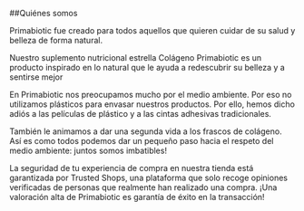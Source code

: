##Quiénes somos

Primabiotic fue creado para todos aquellos que quieren cuidar de su salud y belleza de forma natural.

Nuestro suplemento nutricional estrella Colágeno Primabiotic es un producto inspirado en lo natural 
que le ayuda a redescubrir su belleza y a sentirse mejor

En Primabiotic nos preocupamos mucho por el medio ambiente. Por eso no utilizamos plásticos para envasar nuestros productos. Por ello, hemos dicho adiós a las películas de plástico y a las cintas adhesivas tradicionales.

También le animamos a dar una segunda vida a los frascos de colágeno.
Así es como todos podemos dar un pequeño paso hacia el respeto del medio ambiente: juntos somos imbatibles!

La seguridad de tu experiencia de compra en nuestra tienda está garantizada por Trusted Shops, una plataforma que solo recoge opiniones verificadas de personas que realmente han realizado una compra. ¡Una valoración alta de Primabiotic es garantía de éxito en la transacción!
